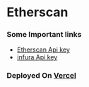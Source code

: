 # Etherscan

### Some Important links
- [Etherscan Api key](https://etherscan.io/myapikey)
- [infura Api key](https://etherscan.io/myapikey)

### Deployed On [Vercel](https://vercel.com/rkpassin132s-projects/etherscan)